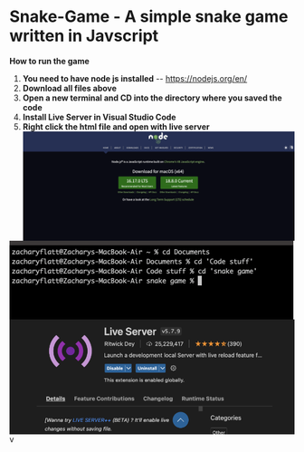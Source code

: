 # Snake-Game - **A simple snake game written in Javscript**

     


**__How to run the game__**
1. __You need to have node js installed__ -- https://nodejs.org/en/
2. __Download all files above__
3. __Open a new terminal and CD into the directory where you saved the code__
4. __Install Live Server in Visual Studio Code__
5. __Right click the html file and open with live server__
<img src="nodess.png"
     alt="Markdown Monster icon"
     style="float: left; margin-right: 10px;" />


<img src="termss.png"
     alt="Markdown Monster icon"
     style="float: left; margin-right: 10px;" />


 <img src="liveserverss.png"
     alt="Markdown Monster icon"
     style="float: left; margin-right: 10px;" />

 v
